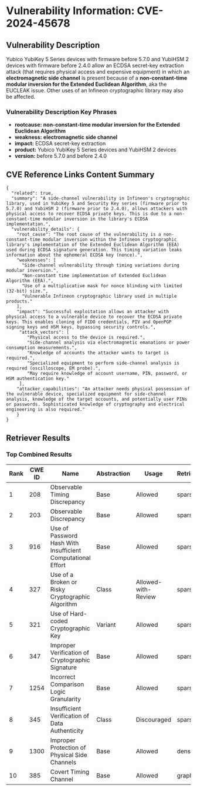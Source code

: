 # Vulnerability Information: CVE-2024-45678

## Vulnerability Description
Yubico YubiKey 5 Series devices with firmware before 5.7.0 and YubiHSM 2 devices with firmware before 2.4.0 allow an ECDSA secret-key extraction attack (that requires physical access and expensive equipment) in which an **electromagnetic side channel** is present because of a **non-constant-time modular inversion for the Extended Euclidean Algorithm**, aka the EUCLEAK issue. Other uses of an Infineon cryptographic library may also be affected.

### Vulnerability Description Key Phrases
- **rootcause:** **non-constant-time modular inversion for the Extended Euclidean Algorithm**
- **weakness:** **electromagnetic side channel**
- **impact:** ECDSA secret-key extraction
- **product:** Yubico YubiKey 5 Series devices and YubiHSM 2 devices
- **version:** before 5.7.0 and before 2.4.0

## CVE Reference Links Content Summary
```
{
  "related": true,
  "summary": "A side-channel vulnerability in Infineon's cryptographic library, used in YubiKey 5 and Security Key series (firmware prior to 5.7.0) and YubiHSM 2 (firmware prior to 2.4.0), allows attackers with physical access to recover ECDSA private keys. This is due to a non-constant-time modular inversion in the library's ECDSA implementation.",
  "vulnerability_details": {
    "root_cause": "The root cause of the vulnerability is a non-constant-time modular inversion within the Infineon cryptographic library's implementation of the Extended Euclidean Algorithm (EEA) used during ECDSA signature generation. This timing variation leaks information about the ephemeral ECDSA key (nonce).",
    "weaknesses": [
      "Side-channel vulnerability through timing variations during modular inversion.",
      "Non-constant time implementation of Extended Euclidean Algorithm (EEA).",
      "Use of a multiplicative mask for nonce blinding with limited (32-bit) size.",
      "Vulnerable Infineon cryptographic library used in multiple products."
    ],
    "impact": "Successful exploitation allows an attacker with physical access to a vulnerable device to recover the ECDSA private keys. This enables cloning of FIDO credentials, PIV and OpenPGP signing keys and HSM keys, bypassing security controls.",
     "attack_vectors": [
        "Physical access to the device is required.",
        "Side-channel analysis via electromagnetic emanations or power consumption measurements.",
        "Knowledge of accounts the attacker wants to target is required.",
        "Specialized equipment to perform side-channel analysis is required (oscilloscope, EM probe).",
        "May require knowledge of account username, PIN, password, or HSM authentication key."
     ],
    "attacker_capabilities": "An attacker needs physical possession of the vulnerable device, specialized equipment for side-channel analysis, knowledge of the target accounts, and potentially user PINs or passwords. Sophisticated knowledge of cryptography and electrical engineering is also required."
    }
}
```

## Retriever Results

### Top Combined Results

| Rank | CWE ID | Name | Abstraction | Usage  | Retrievers | Individual Scores |
|------|--------|------|-------------|-------|------------|-------------------|
| 1 | 208 | Observable Timing Discrepancy | Base | Allowed | sparse | 0.453 |
| 2 | 203 | Observable Discrepancy | Base | Allowed | sparse | 0.423 |
| 3 | 916 | Use of Password Hash With Insufficient Computational Effort | Base | Allowed | sparse | 0.415 |
| 4 | 327 | Use of a Broken or Risky Cryptographic Algorithm | Class | Allowed-with-Review | sparse | 0.406 |
| 5 | 321 | Use of Hard-coded Cryptographic Key | Variant | Allowed | sparse | 0.390 |
| 6 | 347 | Improper Verification of Cryptographic Signature | Base | Allowed | sparse | 0.383 |
| 7 | 1254 | Incorrect Comparison Logic Granularity | Base | Allowed | sparse | 0.374 |
| 8 | 345 | Insufficient Verification of Data Authenticity | Class | Discouraged | sparse | 0.370 |
| 9 | 1300 | Improper Protection of Physical Side Channels | Base | Allowed | dense | 0.602 |
| 10 | 385 | Covert Timing Channel | Base | Allowed | graph | 0.002 |

